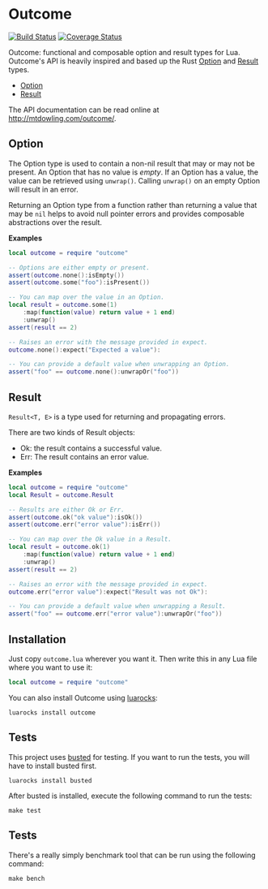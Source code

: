 # Outcome

[![Build Status](https://travis-ci.org/mtdowling/outcome.png?branch=master)](https://travis-ci.org/mtdowling/outcome)
[![Coverage Status](https://coveralls.io/repos/mtdowling/outcome/badge.svg?branch=master&service=github)](https://coveralls.io/github/mtdowling/outcome?branch=master)

Outcome: functional and composable option and result types for Lua. Outcome's
API is heavily inspired and based up the Rust
[Option](https://doc.rust-lang.org/std/option/enum.Option.html) and
[Result](https://doc.rust-lang.org/std/result/enum.Result.html) types.

* [Option](#option)
* [Result](#result)

The API documentation can be read online at http://mtdowling.com/outcome/.


## Option

The Option type is used to contain a non-nil result that may or may not be
present. An Option that has no value is *empty*. If an Option has a value, the
value can be retrieved using `unwrap()`. Calling `unwrap()` on an empty Option
will result in an error.

Returning an Option type from a function rather than returning a value that may
be `nil` helps to avoid null pointer errors and provides composable
abstractions over the result.

**Examples**

```lua
local outcome = require "outcome"

-- Options are either empty or present.
assert(outcome.none():isEmpty())
assert(outcome.some("foo"):isPresent())

-- You can map over the value in an Option.
local result = outcome.some(1)
    :map(function(value) return value + 1 end)
    :unwrap()
assert(result == 2)

-- Raises an error with the message provided in expect.
outcome.none():expect("Expected a value"):

-- You can provide a default value when unwrapping an Option.
assert("foo" == outcome.none():unwrapOr("foo"))
```


## Result

`Result<T, E>` is a type used for returning and propagating errors.

There are two kinds of Result objects:

* Ok: the result contains a successful value.
* Err: The result contains an error value.

**Examples**

```lua
local outcome = require "outcome"
local Result = outcome.Result

-- Results are either Ok or Err.
assert(outcome.ok("ok value"):isOk())
assert(outcome.err("error value"):isErr())

-- You can map over the Ok value in a Result.
local result = outcome.ok(1)
    :map(function(value) return value + 1 end)
    :unwrap()
assert(result == 2)

-- Raises an error with the message provided in expect.
outcome.err("error value"):expect("Result was not Ok"):

-- You can provide a default value when unwrapping a Result.
assert("foo" == outcome.err("error value"):unwrapOr("foo"))
```


## Installation

Just copy `outcome.lua` wherever you want it. Then write this in any Lua file
where you want to use it:

```lua
local outcome = require "outcome"
```

You can also install Outcome using [luarocks](https://luarocks.org/):

```
luarocks install outcome
```


## Tests

This project uses [busted](https://github.com/Olivine-Labs/busted) for testing.
If you want to run the tests, you will have to install busted first.

```
luarocks install busted
```

After busted is installed, execute the following command to run the tests:

```
make test
```


## Tests

There's a really simply benchmark tool that can be run using the following
command:

```
make bench
```

